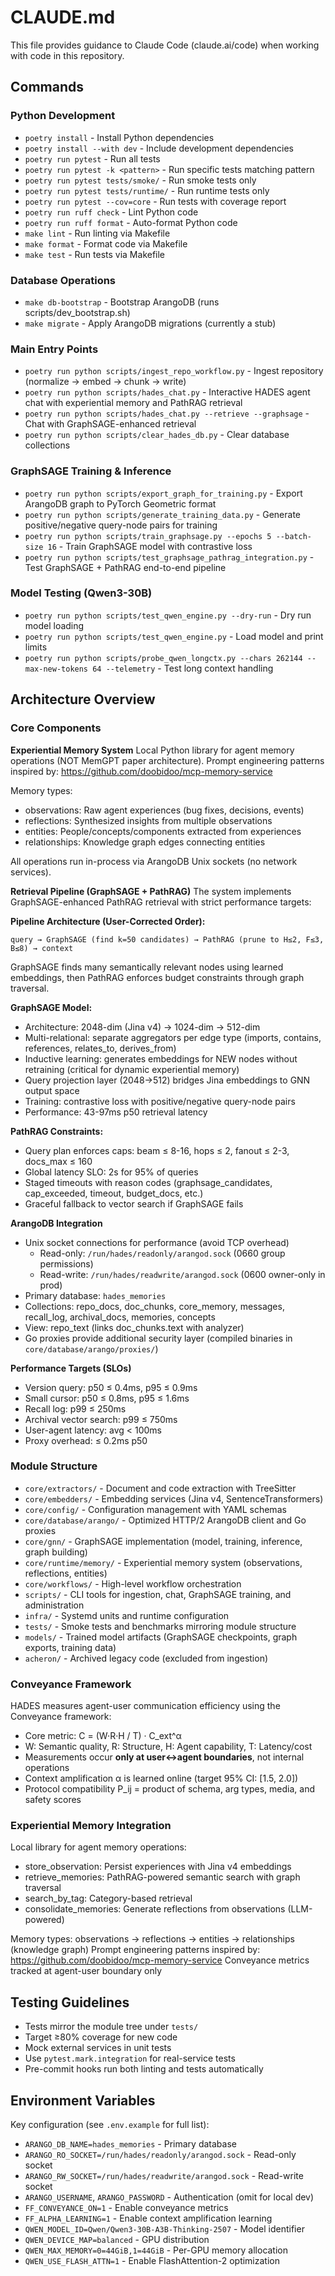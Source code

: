 # CLAUDE.md

This file provides guidance to Claude Code (claude.ai/code) when working with code in this repository.

## Commands

### Python Development
- `poetry install` - Install Python dependencies
- `poetry install --with dev` - Include development dependencies
- `poetry run pytest` - Run all tests
- `poetry run pytest -k <pattern>` - Run specific tests matching pattern
- `poetry run pytest tests/smoke/` - Run smoke tests only
- `poetry run pytest tests/runtime/` - Run runtime tests only
- `poetry run pytest --cov=core` - Run tests with coverage report
- `poetry run ruff check` - Lint Python code
- `poetry run ruff format` - Auto-format Python code
- `make lint` - Run linting via Makefile
- `make format` - Format code via Makefile
- `make test` - Run tests via Makefile

### Database Operations
- `make db-bootstrap` - Bootstrap ArangoDB (runs scripts/dev_bootstrap.sh)
- `make migrate` - Apply ArangoDB migrations (currently a stub)

### Main Entry Points
- `poetry run python scripts/ingest_repo_workflow.py` - Ingest repository (normalize → embed → chunk → write)
- `poetry run python scripts/hades_chat.py` - Interactive HADES agent chat with experiential memory and PathRAG retrieval
- `poetry run python scripts/hades_chat.py --retrieve --graphsage` - Chat with GraphSAGE-enhanced retrieval
- `poetry run python scripts/clear_hades_db.py` - Clear database collections

### GraphSAGE Training & Inference
- `poetry run python scripts/export_graph_for_training.py` - Export ArangoDB graph to PyTorch Geometric format
- `poetry run python scripts/generate_training_data.py` - Generate positive/negative query-node pairs for training
- `poetry run python scripts/train_graphsage.py --epochs 5 --batch-size 16` - Train GraphSAGE model with contrastive loss
- `poetry run python scripts/test_graphsage_pathrag_integration.py` - Test GraphSAGE + PathRAG end-to-end pipeline

### Model Testing (Qwen3-30B)
- `poetry run python scripts/test_qwen_engine.py --dry-run` - Dry run model loading
- `poetry run python scripts/test_qwen_engine.py` - Load model and print limits
- `poetry run python scripts/probe_qwen_longctx.py --chars 262144 --max-new-tokens 64 --telemetry` - Test long context handling

## Architecture Overview

### Core Components

**Experiential Memory System**
Local Python library for agent memory operations (NOT MemGPT paper architecture).
Prompt engineering patterns inspired by: https://github.com/doobidoo/mcp-memory-service

Memory types:
- observations: Raw agent experiences (bug fixes, decisions, events)
- reflections: Synthesized insights from multiple observations
- entities: People/concepts/components extracted from experiences
- relationships: Knowledge graph edges connecting entities

All operations run in-process via ArangoDB Unix sockets (no network services).

**Retrieval Pipeline (GraphSAGE + PathRAG)**
The system implements GraphSAGE-enhanced PathRAG retrieval with strict performance targets:

**Pipeline Architecture (User-Corrected Order):**
```
query → GraphSAGE (find k=50 candidates) → PathRAG (prune to H≤2, F≤3, B≤8) → context
```

GraphSAGE finds many semantically relevant nodes using learned embeddings, then PathRAG enforces budget constraints through graph traversal.

**GraphSAGE Model:**
- Architecture: 2048-dim (Jina v4) → 1024-dim → 512-dim
- Multi-relational: separate aggregators per edge type (imports, contains, references, relates_to, derives_from)
- Inductive learning: generates embeddings for NEW nodes without retraining (critical for dynamic experiential memory)
- Query projection layer (2048→512) bridges Jina embeddings to GNN output space
- Training: contrastive loss with positive/negative query-node pairs
- Performance: 43-97ms p50 retrieval latency

**PathRAG Constraints:**
- Query plan enforces caps: beam ≤ 8-16, hops ≤ 2, fanout ≤ 2-3, docs_max ≤ 160
- Global latency SLO: 2s for 95% of queries
- Staged timeouts with reason codes (graphsage_candidates, cap_exceeded, timeout, budget_docs, etc.)
- Graceful fallback to vector search if GraphSAGE fails

**ArangoDB Integration**
- Unix socket connections for performance (avoid TCP overhead)
  - Read-only: `/run/hades/readonly/arangod.sock` (0660 group permissions)
  - Read-write: `/run/hades/readwrite/arangod.sock` (0600 owner-only in prod)
- Primary database: `hades_memories`
- Collections: repo_docs, doc_chunks, core_memory, messages, recall_log, archival_docs, memories, concepts
- View: repo_text (links doc_chunks.text with analyzer)
- Go proxies provide additional security layer (compiled binaries in `core/database/arango/proxies/`)

**Performance Targets (SLOs)**
- Version query: p50 ≤ 0.4ms, p95 ≤ 0.9ms
- Small cursor: p50 ≤ 0.8ms, p95 ≤ 1.6ms
- Recall log: p99 ≤ 250ms
- Archival vector search: p99 ≤ 750ms
- User-agent latency: avg < 100ms
- Proxy overhead: ≤ 0.2ms p50

### Module Structure

- `core/extractors/` - Document and code extraction with TreeSitter
- `core/embedders/` - Embedding services (Jina v4, SentenceTransformers)
- `core/config/` - Configuration management with YAML schemas
- `core/database/arango/` - Optimized HTTP/2 ArangoDB client and Go proxies
- `core/gnn/` - GraphSAGE implementation (model, training, inference, graph building)
- `core/runtime/memory/` - Experiential memory system (observations, reflections, entities)
- `core/workflows/` - High-level workflow orchestration
- `scripts/` - CLI tools for ingestion, chat, GraphSAGE training, and administration
- `infra/` - Systemd units and runtime configuration
- `tests/` - Smoke tests and benchmarks mirroring module structure
- `models/` - Trained model artifacts (GraphSAGE checkpoints, graph exports, training data)
- `acheron/` - Archived legacy code (excluded from ingestion)

### Conveyance Framework

HADES measures agent-user communication efficiency using the Conveyance framework:
- Core metric: C = (W·R·H / T) · C_ext^α
- W: Semantic quality, R: Structure, H: Agent capability, T: Latency/cost
- Measurements occur **only at user↔agent boundaries**, not internal operations
- Context amplification α is learned online (target 95% CI: [1.5, 2.0])
- Protocol compatibility P_ij = product of schema, arg types, media, and safety scores

### Experiential Memory Integration

Local library for agent memory operations:
- store_observation: Persist experiences with Jina v4 embeddings
- retrieve_memories: PathRAG-powered semantic search with graph traversal
- search_by_tag: Category-based retrieval
- consolidate_memories: Generate reflections from observations (LLM-powered)

Memory types: observations → reflections → entities → relationships (knowledge graph)
Prompt engineering patterns inspired by: https://github.com/doobidoo/mcp-memory-service
Conveyance metrics tracked at agent-user boundary only

## Testing Guidelines

- Tests mirror the module tree under `tests/`
- Target ≥80% coverage for new code
- Mock external services in unit tests
- Use `pytest.mark.integration` for real-service tests
- Pre-commit hooks run both linting and tests automatically

## Environment Variables

Key configuration (see `.env.example` for full list):
- `ARANGO_DB_NAME=hades_memories` - Primary database
- `ARANGO_RO_SOCKET=/run/hades/readonly/arangod.sock` - Read-only socket
- `ARANGO_RW_SOCKET=/run/hades/readwrite/arangod.sock` - Read-write socket
- `ARANGO_USERNAME`, `ARANGO_PASSWORD` - Authentication (omit for local dev)
- `FF_CONVEYANCE_ON=1` - Enable conveyance metrics
- `FF_ALPHA_LEARNING=1` - Enable context amplification learning
- `QWEN_MODEL_ID=Qwen/Qwen3-30B-A3B-Thinking-2507` - Model identifier
- `QWEN_DEVICE_MAP=balanced` - GPU distribution
- `QWEN_MAX_MEMORY=0=44GiB,1=44GiB` - Per-GPU memory allocation
- `QWEN_USE_FLASH_ATTN=1` - Enable FlashAttention-2 optimization
